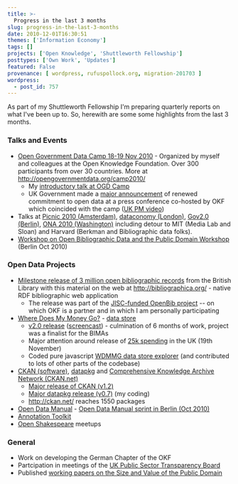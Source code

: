 ```yaml
---
title: >-
  Progress in the last 3 months
slug: progress-in-the-last-3-months
date: 2010-12-01T16:30:51
themes: ['Information Economy']
tags: []
projects: ['Open Knowledge', 'Shuttleworth Fellowship']
posttypes: ['Own Work', 'Updates']
featured: False
provenance: [ wordpress, rufuspollock.org, migration-201703 ]
wordpress:
  - post_id: 757
---
```


As part of my Shuttleworth Fellowship I'm preparing quarterly reports on what I've been up to. So, herewith are some some highlights from the last 3 months.

### Talks and Events

  * [Open Government Data Camp 18-19 Nov 2010][ogdcamp] - Organized by myself and colleagues at the Open Knowledge Foundation. Over 300 participants from over 30 countries. More at <http://opengovernmentdata.org/camp2010/>
    * My [introductory talk at OGD Camp][ogdcamp-talk]
    * UK Government made a [major announcement][gov-announce] of renewed commitment to open data at a press conference co-hosted by OKF which coincided with the camp ([UK PM video][uk-pm-video])
  * Talks at [Picnic 2010 (Amsterdam)][picnic2010], [dataconomy (London)][dataconomy], [Gov2.0 (Berlin)][gov2.0], [ONA 2010 (Washington)][ona-2010] including detour to MIT (Media Lab and Sloan) and Harvard (Berkman and Bibliographic data folks).
  * [Workshop on Open Bibliographic Data and the Public Domain Workshop][biblio-workshop-berlin] (Berlin Oct 2010)

### Open Data Projects

  * [Milestone release of 3 million open bibliographic records][biblio-release] from the British Library with this material on the web at <http://bibliographica.org/> - native RDF bibliographic web application
    * The release was part of the [JISC-funded OpenBib project][jiscopenbib] -- on which OKF is a partner and in which I am personally participating
  * [Where Does My Money Go?][wdmmg] - [data store][wdmmg-datastore]
    * [v2.0 release][wdmmg-phase2] ([screencast][wdmmg-screencast]) - culmination of 6 months of work, project was a finalist for the BIMAs
    * Major attention around release of [25k spending][wdmmg-25k] in the UK (19th November)
    * Coded pure javascript [WDMMG data store explorer][wdmmg-explorer] (and contributed to lots of other parts of the codebase)
  * [CKAN (software)][ckan], [datapkg][] and [Comprehensive Knowledge Archive Network (CKAN.net)][ckan.net]
    * [Major release of CKAN (v1.2)][ckan-v1.2]
    * [Major datapkg release (v0.7)][datapkg-release] (my coding)
    * <http://ckan.net/> reaches 1550 packages
  * [Open Data Manual][open-data-manual] - [Open Data Manual sprint in Berlin (Oct 2010)][open-data-manual-sprint]
  * [Annotation Toolkit][annotator]
  * [Open Shakespeare][open-shakespeare] meetups

### General

  * Work on developing the German Chapter of the OKF
  * Partcipation in meetings of the [UK Public Sector Transparency Board][transparency-board]
  * Published [working papers on the Size and Value of the Public Domain][eupd]

[annotator]: http://rufuspollock.org/2010/11/11/open-source-annotation-toolkit-for-inline-online-web-annotation/
[biblio-release]: http://blog.okfn.org/2010/11/23/milestone-for-open-bibliographic-data-british-library-release-3-million-records/
[biblio-workshop-berlin]: http://blog.okfn.org/2010/08/17/workshop-on-open-bibliographic-data-and-the-public-domain/
[ckan.net]: http://ckan.net/
[ckan]: http://ckan.org/
[ckan-v1.2]: http://blog.okfn.org/2010/11/30/ckan-v12-released-together-with-datapkg-v07/
[datapkg]: http://okfn.org/projects/datapkg/
[dataconomy]: http://rufuspollock.org/2010/10/21/speaking-today-at-media140-dataconomy-event/
[datapkg-release]: http://rufuspollock.org/2010/11/29/datapkg-0-7-released/
[eupd]: http://rufuspollock.org/2010/10/11/papers-on-the-size-and-value-of-eu-public-domain/
[gov-announce]: http://www.number10.gov.uk/news/latest-news/2010/11/government-spending-data-published-2-57257
[gov2.0]: http://rufuspollock.org/2010/10/01/government-2-0-camp-berlin/
[jiscopenbib]: http://openbiblio.net/p/jiscopenbib/
[ogdcamp]: http://opengovernmentdata.org/camp2010/
[ogdcamp-talk]: http://rufuspollock.org/2010/11/24/open-government-data-goes-global-ogdcamp-keynote/
[ona-2010]: http://rufuspollock.org/2010/10/28/speaking-at-2010-online-news-association-conference/
[open-shakespeare]: http://openshakespeare.org/
[open-data-manual]: http://wiki.okfn.org/Open_Data_Manual
[open-data-manual-sprint]: http://blog.okfn.org/2010/09/30/open-data-manual-book-sprint/
[picnic2010]: http://rufuspollock.org/2010/09/21/speaking-at-picnic-10-in-amsterdam/
[transparency-board]: http://data.gov.uk/blog/new-public-sector-transparency-board-and-public-data-transparency-principles
[uk-pm-video]: http://www.youtube.com/watch?v=0stXV_fWWtU
[wdmmg]: http://wheredoesmymoneygo.org/
[wdmmg-25k]: http://wheredoesmymoneygo.org/2010/11/19/how-to-explore-government-spending-over-25000-on-wheredoesmymoneygo/
[wdmmg-screencast]: http://wheredoesmymoneygo.org/2010/11/24/video-introducing-where-does-my-money-go/
[wdmmg-datastore]: http://data.wheredoesmymoneygo.org/
[wdmmg-explorer]: http://rufuspollock.org/2010/10/27/where-does-my-money-go-spending-explorer-using-protovis-and-jquery/
[wdmmg-phase2]: http://wheredoesmymoneygo.org/2010/12/01/where-does-my-money-go-phase-2-a-review-and-some-next-steps/


